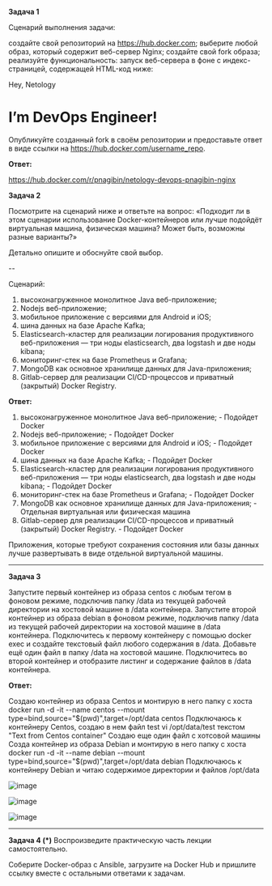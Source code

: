 **Задача 1**

Сценарий выполнения задачи:

создайте свой репозиторий на https://hub.docker.com;
выберите любой образ, который содержит веб-сервер Nginx;
создайте свой fork образа;
реализуйте функциональность: запуск веб-сервера в фоне с индекс-страницей, содержащей HTML-код ниже:

<html>
<head>
Hey, Netology
</head>
<body>
<h1>I’m DevOps Engineer!</h1>
</body>
</html>

Опубликуйте созданный fork в своём репозитории и предоставьте ответ в виде ссылки на https://hub.docker.com/username_repo.

**Ответ:**

https://hub.docker.com/r/pnagibin/netology-devops-pnagibin-nginx

**Задача 2**

Посмотрите на сценарий ниже и ответьте на вопрос: «Подходит ли в этом сценарии использование Docker-контейнеров или лучше подойдёт виртуальная машина, физическая машина? Может быть, возможны разные варианты?»

Детально опишите и обоснуйте свой выбор.

--

Сценарий:

1) высоконагруженное монолитное Java веб-приложение;
2) Nodejs веб-приложение;
3) мобильное приложение c версиями для Android и iOS;
4) шина данных на базе Apache Kafka;
5) Elasticsearch-кластер для реализации логирования продуктивного веб-приложения — три ноды elasticsearch, два logstash и две ноды kibana;
6) мониторинг-стек на базе Prometheus и Grafana;
7) MongoDB как основное хранилище данных для Java-приложения;
8) Gitlab-сервер для реализации CI/CD-процессов и приватный (закрытый) Docker Registry.


**Ответ:**

1) высоконагруженное монолитное Java веб-приложение; - Подойдет Docker
2) Nodejs веб-приложение;  - Подойдет Docker
3) мобильное приложение c версиями для Android и iOS;  - Подойдет Docker
4) шина данных на базе Apache Kafka;  - Подойдет Docker
5) Elasticsearch-кластер для реализации логирования продуктивного веб-приложения — три ноды elasticsearch, два logstash и две ноды kibana;  - Подойдет Docker
6) мониторинг-стек на базе Prometheus и Grafana;  - Подойдет Docker
7) MongoDB как основное хранилище данных для Java-приложения; - Отдельная виртуальная или физическая машина
8) Gitlab-сервер для реализации CI/CD-процессов и приватный (закрытый) Docker Registry.  - Подойдет Docker

Приложения, которые требуют сохранения состояния или базы данных лучше развертывать в виде отдельной виртуальной машины.


---

**Задача 3**

Запустите первый контейнер из образа centos c любым тегом в фоновом режиме, подключив папку /data из текущей рабочей директории на хостовой машине в /data контейнера.
Запустите второй контейнер из образа debian в фоновом режиме, подключив папку /data из текущей рабочей директории на хостовой машине в /data контейнера.
Подключитесь к первому контейнеру с помощью docker exec и создайте текстовый файл любого содержания в /data.
Добавьте ещё один файл в папку /data на хостовой машине.
Подключитесь во второй контейнер и отобразите листинг и содержание файлов в /data контейнера.

**Ответ:**

Создаю контейнер из образа Centos и монтирую в него папку с хоста
docker run -d -it --name centos --mount type=bind,source="$(pwd)",target=/opt/data centos
Подключаюсь к контейнеру Centos, создаю в нем файл test vi /opt/data/test текстом "Text from Centos container"
Создаю еще один файл с хотсовой машины
Созда контейнер из образа Debian и монтирую в него папку с хоста
docker run -d -it --name debian --mount type=bind,source="$(pwd)",target=/opt/data debian
Подключаюсь к контейнеру Debian и читаю содержимое директории и файлов /opt/data

![image](https://github.com/pnagibin/devops-netology/assets/57600427/0d2c8017-75e9-4765-b00c-ee4c9862b58d)

![image](https://github.com/pnagibin/devops-netology/assets/57600427/0f9c5d63-4e2a-48a1-ac7e-3f47789f19a5)

![image](https://github.com/pnagibin/devops-netology/assets/57600427/acff5536-c417-4240-86bb-1e41bb597f52)


---

**Задача 4 (*)**
Воспроизведите практическую часть лекции самостоятельно.

Соберите Docker-образ с Ansible, загрузите на Docker Hub и пришлите ссылку вместе с остальными ответами к задачам.

